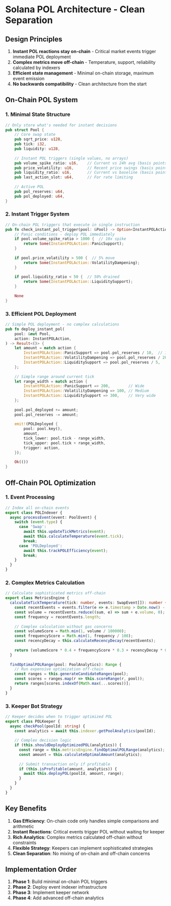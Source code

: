 # Solana POL Architecture - Clean Separation

## Design Principles
1. **Instant POL reactions stay on-chain** - Critical market events trigger immediate POL deployment
2. **Complex metrics move off-chain** - Temperature, support, reliability calculated by indexers
3. **Efficient state management** - Minimal on-chain storage, maximum event emission
4. **No backwards compatibility** - Clean architecture from the start

## On-Chain POL System

### 1. Minimal State Structure
```rust
// Only store what's needed for instant decisions
pub struct Pool {
    // Core swap state
    pub sqrt_price: u128,
    pub tick: i32,
    pub liquidity: u128,
    
    // Instant POL triggers (single values, no arrays)
    pub volume_spike_ratio: u16,    // Current vs 24h avg (basis points)
    pub price_volatility: u16,      // Recent price swings (basis points)
    pub liquidity_ratio: u16,       // Current vs baseline (basis points)
    pub last_action_slot: u64,      // For rate limiting
    
    // Active POL
    pub pol_reserves: u64,
    pub pol_deployed: u64,
}
```

### 2. Instant Trigger System
```rust
// On-chain POL triggers that execute in single instruction
pub fn check_instant_pol_trigger(pool: &Pool) -> Option<InstantPOLAction> {
    // Panic conditions - deploy POL immediately
    if pool.volume_spike_ratio > 1000 {  // 10x spike
        return Some(InstantPOLAction::PanicSupport);
    }
    
    if pool.price_volatility > 500 {  // 5% move
        return Some(InstantPOLAction::VolatilityDampening);
    }
    
    if pool.liquidity_ratio < 50 {  // 50% drained
        return Some(InstantPOLAction::LiquiditySupport);
    }
    
    None
}
```

### 3. Efficient POL Deployment
```rust
// Simple POL deployment - no complex calculations
pub fn deploy_instant_pol(
    pool: &mut Pool,
    action: InstantPOLAction,
) -> Result<()> {
    let amount = match action {
        InstantPOLAction::PanicSupport => pool.pol_reserves / 10,  // 10%
        InstantPOLAction::VolatilityDampening => pool.pol_reserves / 20,  // 5%
        InstantPOLAction::LiquiditySupport => pool.pol_reserves / 5,   // 20%
    };
    
    // Simple range around current tick
    let range_width = match action {
        InstantPOLAction::PanicSupport => 200,        // Wide
        InstantPOLAction::VolatilityDampening => 100, // Medium
        InstantPOLAction::LiquiditySupport => 300,    // Very wide
    };
    
    pool.pol_deployed += amount;
    pool.pol_reserves -= amount;
    
    emit!(POLDeployed {
        pool: pool.key(),
        amount,
        tick_lower: pool.tick - range_width,
        tick_upper: pool.tick + range_width,
        trigger: action,
    });
    
    Ok(())
}
```

## Off-Chain POL Optimization

### 1. Event Processing
```typescript
// Index all on-chain events
export class POLIndexer {
  async processEvent(event: PoolEvent) {
    switch (event.type) {
      case 'Swap':
        await this.updateTickMetrics(event);
        await this.calculateTemperature(event.tick);
        break;
      case 'POLDeployed':
        await this.trackPOLEfficiency(event);
        break;
    }
  }
}
```

### 2. Complex Metrics Calculation
```typescript
// Calculate sophisticated metrics off-chain
export class MetricsEngine {
  calculateTickTemperature(tick: number, events: SwapEvent[]): number {
    const recentEvents = events.filter(e => e.timestamp > Date.now() - 3600);
    const volume = recentEvents.reduce((sum, e) => sum + e.volume, 0);
    const frequency = recentEvents.length;
    
    // Complex calculation without gas concerns
    const volumeScore = Math.min(1, volume / 100000);
    const frequencyScore = Math.min(1, frequency / 100);
    const recencyDecay = this.calculateRecencyDecay(recentEvents);
    
    return (volumeScore * 0.4 + frequencyScore * 0.3 + recencyDecay * 0.3) * 100;
  }
  
  findOptimalPOLRange(pool: PoolAnalytics): Range {
    // Run expensive optimization off-chain
    const ranges = this.generateCandidateRanges(pool);
    const scores = ranges.map(r => this.scoreRange(r, pool));
    return ranges[scores.indexOf(Math.max(...scores))];
  }
}
```

### 3. Keeper Bot Strategy
```typescript
// Keeper decides when to trigger optimized POL
export class POLKeeper {
  async checkPool(poolId: string) {
    const analytics = await this.indexer.getPoolAnalytics(poolId);
    
    // Complex decision logic
    if (this.shouldDeployOptimizedPOL(analytics)) {
      const range = this.metricsEngine.findOptimalPOLRange(analytics);
      const amount = this.calculateOptimalAmount(analytics);
      
      // Submit transaction only if profitable
      if (this.isProfitable(amount, analytics)) {
        await this.deployPOL(poolId, amount, range);
      }
    }
  }
}
```

## Key Benefits

1. **Gas Efficiency**: On-chain code only handles simple comparisons and arithmetic
2. **Instant Reactions**: Critical events trigger POL without waiting for keeper
3. **Rich Analytics**: Complex metrics calculated off-chain without constraints
4. **Flexible Strategy**: Keepers can implement sophisticated strategies
5. **Clean Separation**: No mixing of on-chain and off-chain concerns

## Implementation Order

1. **Phase 1**: Build minimal on-chain POL triggers
2. **Phase 2**: Deploy event indexer infrastructure  
3. **Phase 3**: Implement keeper network
4. **Phase 4**: Add advanced off-chain analytics